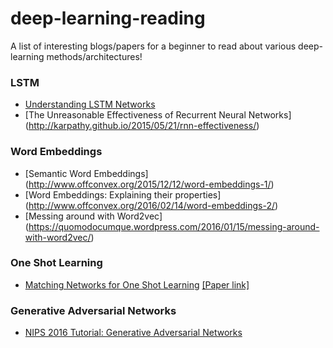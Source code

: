 # deep-learning-reading
A list of interesting blogs/papers for a beginner to read about various deep-learning methods/architectures!

### LSTM
* [Understanding LSTM Networks](http://colah.github.io/posts/2015-08-Understanding-LSTMs/)
* [The Unreasonable Effectiveness of Recurrent Neural Networks] (http://karpathy.github.io/2015/05/21/rnn-effectiveness/)

### Word Embeddings
* [Semantic Word Embeddings] (http://www.offconvex.org/2015/12/12/word-embeddings-1/)
* [Word Embeddings: Explaining their properties] (http://www.offconvex.org/2016/02/14/word-embeddings-2/)
* [Messing around with Word2vec] (https://quomodocumque.wordpress.com/2016/01/15/messing-around-with-word2vec/)

### One Shot Learning
* [Matching Networks for One Shot Learning](https://github.com/karpathy/paper-notes/blob/master/matching_networks.md) [[Paper link]](https://arxiv.org/abs/1606.04080)

### Generative Adversarial Networks
* [NIPS 2016 Tutorial: Generative Adversarial Networks](https://arxiv.org/abs/1701.00160)
